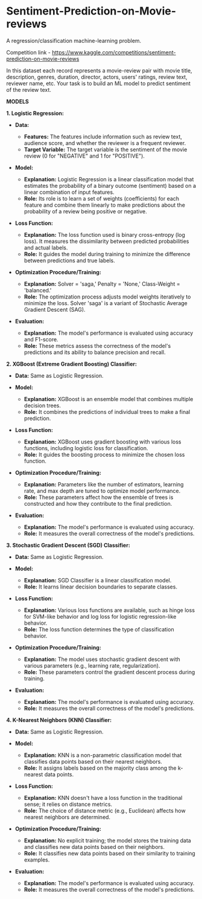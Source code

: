 # Sentiment-Prediction-on-Movie-reviews
 A regression/classification machine-learning problem.
 
Competition link - https://www.kaggle.com/competitions/sentiment-prediction-on-movie-reviews

In this dataset each record represents a movie-review pair with movie title, description, genres, duration, director, actors, users' ratings, review text, reviewer name, etc. Your task is to build an ML model to predict sentiment of the review text.

**MODELS**

**1. Logistic Regression:**

   - **Data:** 
     - **Features:** The features include information such as review text, audience score, and whether the reviewer is a frequent reviewer.
     - **Target Variable:** The target variable is the sentiment of the movie review (0 for "NEGATIVE" and 1 for "POSITIVE").

   - **Model:** 
     - **Explanation:** Logistic Regression is a linear classification model that estimates the probability of a binary outcome (sentiment) based on a linear combination of input features.
     - **Role:** Its role is to learn a set of weights (coefficients) for each feature and combine them linearly to make predictions about the probability of a review being positive or negative.

   - **Loss Function:** 
     - **Explanation:** The loss function used is binary cross-entropy (log loss). It measures the dissimilarity between predicted probabilities and actual labels.
     - **Role:** It guides the model during training to minimize the difference between predictions and true labels.

   - **Optimization Procedure/Training:** 
     - **Explanation:** Solver = 'saga,' Penalty = 'None,' Class-Weight = 'balanced.'
     - **Role:** The optimization process adjusts model weights iteratively to minimize the loss. Solver 'saga' is a variant of Stochastic Average Gradient Descent (SAG).

   - **Evaluation:** 
     - **Explanation:** The model's performance is evaluated using accuracy and F1-score.
     - **Role:** These metrics assess the correctness of the model's predictions and its ability to balance precision and recall.

**2. XGBoost (Extreme Gradient Boosting) Classifier:**

   - **Data:** Same as Logistic Regression.

   - **Model:** 
     - **Explanation:** XGBoost is an ensemble model that combines multiple decision trees.
     - **Role:** It combines the predictions of individual trees to make a final prediction.

   - **Loss Function:** 
     - **Explanation:** XGBoost uses gradient boosting with various loss functions, including logistic loss for classification.
     - **Role:** It guides the boosting process to minimize the chosen loss function.

   - **Optimization Procedure/Training:** 
     - **Explanation:** Parameters like the number of estimators, learning rate, and max depth are tuned to optimize model performance.
     - **Role:** These parameters affect how the ensemble of trees is constructed and how they contribute to the final prediction.

   - **Evaluation:** 
     - **Explanation:** The model's performance is evaluated using accuracy.
     - **Role:** It measures the overall correctness of the model's predictions.

**3. Stochastic Gradient Descent (SGD) Classifier:**

   - **Data:** Same as Logistic Regression.

   - **Model:** 
     - **Explanation:** SGD Classifier is a linear classification model.
     - **Role:** It learns linear decision boundaries to separate classes.

   - **Loss Function:** 
     - **Explanation:** Various loss functions are available, such as hinge loss for SVM-like behavior and log loss for logistic regression-like behavior.
     - **Role:** The loss function determines the type of classification behavior.

   - **Optimization Procedure/Training:** 
     - **Explanation:** The model uses stochastic gradient descent with various parameters (e.g., learning rate, regularization).
     - **Role:** These parameters control the gradient descent process during training.

   - **Evaluation:** 
     - **Explanation:** The model's performance is evaluated using accuracy.
     - **Role:** It measures the overall correctness of the model's predictions.

**4. K-Nearest Neighbors (KNN) Classifier:**

   - **Data:** Same as Logistic Regression.

   - **Model:** 
     - **Explanation:** KNN is a non-parametric classification model that classifies data points based on their nearest neighbors.
     - **Role:** It assigns labels based on the majority class among the k-nearest data points.

   - **Loss Function:** 
     - **Explanation:** KNN doesn't have a loss function in the traditional sense; it relies on distance metrics.
     - **Role:** The choice of distance metric (e.g., Euclidean) affects how nearest neighbors are determined.

   - **Optimization Procedure/Training:** 
     - **Explanation:** No explicit training; the model stores the training data and classifies new data points based on their neighbors.
     - **Role:** It classifies new data points based on their similarity to training examples.

   - **Evaluation:** 
     - **Explanation:** The model's performance is evaluated using accuracy.
     - **Role:** It measures the overall correctness of the model's predictions.
